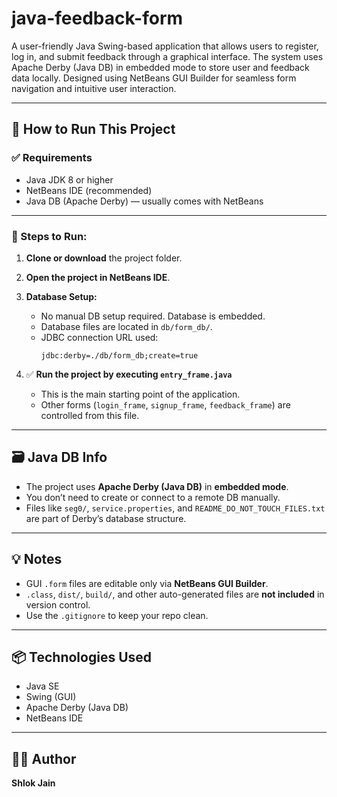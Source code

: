 # java-feedback-form
A user-friendly Java Swing-based application that allows users to register, log in, and submit feedback through a graphical interface. The system uses Apache Derby (Java DB) in embedded mode to store user and feedback data locally. Designed using NetBeans GUI Builder for seamless form navigation and intuitive user interaction.

---
## 🚀 How to Run This Project

### ✅ Requirements

- Java JDK 8 or higher
- NetBeans IDE (recommended)
- Java DB (Apache Derby) — usually comes with NetBeans

---

### 🧭 Steps to Run:

1. **Clone or download** the project folder.

2. **Open the project in NetBeans IDE**.

3. **Database Setup:**
   - No manual DB setup required. Database is embedded.
   - Database files are located in `db/form_db/`.
   - JDBC connection URL used:
     ```
     jdbc:derby=./db/form_db;create=true
     ```

4. ✅ **Run the project by executing `entry_frame.java`**
   - This is the main starting point of the application.
   - Other forms (`login_frame`, `signup_frame`, `feedback_frame`) are controlled from this file.

---

## 🗃️ Java DB Info

- The project uses **Apache Derby (Java DB)** in **embedded mode**.
- You don’t need to create or connect to a remote DB manually.
- Files like `seg0/`, `service.properties`, and `README_DO_NOT_TOUCH_FILES.txt` are part of Derby’s database structure.

---

## 💡 Notes

- GUI `.form` files are editable only via **NetBeans GUI Builder**.
- `.class`, `dist/`, `build/`, and other auto-generated files are **not included** in version control.
- Use the `.gitignore` to keep your repo clean.

---

## 📦 Technologies Used

- Java SE
- Swing (GUI)
- Apache Derby (Java DB)
- NetBeans IDE

---

## 🙋‍♂️ Author
**Shlok Jain**
